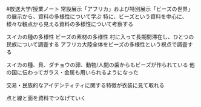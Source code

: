 #放送大学/授業ノート
常設展示「アフリカ」および特別展示「ビーズの世界」の展示から、資料の多様性について学ぶ
特に、ビーズという資料を中心に、様々な観点から見える資料の多様性について考察する

スイカの種の多様性
ビーズの素材の多様性
村に入って長期間滞在し、ひとつの民族について調査する
アフリカ大陸全体をビーズの多様性という視点で調査する

スイカの種、貝、ダチョウの卵、動物/人間の歯からもビーズが作られている
他の国に伝わってガラス・金属も用いられるようになった

交易・民族的なアイデンティティに関する特徴が衣装に見て取れる

点と線と面を資料でつなげていく
